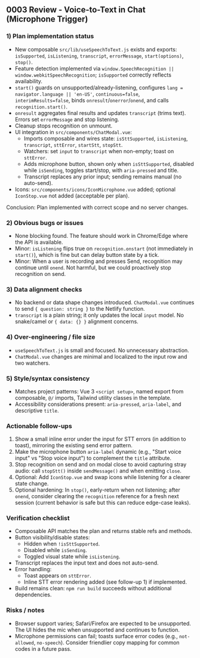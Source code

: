 ## 0003 Review - Voice-to-Text in Chat (Microphone Trigger)

### 1) Plan implementation status
- New composable `src/lib/useSpeechToText.js` exists and exports: `isSupported`, `isListening`, `transcript`, `errorMessage`, `start(options)`, `stop()`.
- Feature detection implemented via `window.SpeechRecognition || window.webkitSpeechRecognition`; `isSupported` correctly reflects availability.
- `start()` guards on unsupported/already-listening, configures `lang = navigator.language || 'en-US'`, `continuous=false`, `interimResults=false`, binds `onresult`/`onerror`/`onend`, and calls `recognition.start()`.
- `onresult` aggregates final results and updates `transcript` (trims text). Errors set `errorMessage` and stop listening.
- Cleanup stops recognition on unmount.
- UI integration in `src/components/ChatModal.vue`:
  - Imports composable and wires state: `isSttSupported`, `isListening`, `transcript`, `sttError`, `startStt`, `stopStt`.
  - Watchers: set `input` to `transcript` when non-empty; toast on `sttError`.
  - Adds microphone button, shown only when `isSttSupported`, disabled while `isSending`, toggles start/stop, with `aria-pressed` and title.
  - Transcript replaces any prior input; sending remains manual (no auto-send).
- Icons: `src/components/icons/IconMicrophone.vue` added; optional `IconStop.vue` not added (acceptable per plan).

Conclusion: Plan implemented with correct scope and no server changes.

### 2) Obvious bugs or issues
- None blocking found. The feature should work in Chrome/Edge where the API is available.
- Minor: `isListening` flips true on `recognition.onstart` (not immediately in `start()`), which is fine but can delay button state by a tick.
- Minor: When a user is recording and presses Send, recognition may continue until `onend`. Not harmful, but we could proactively stop recognition on send.

### 3) Data alignment checks
- No backend or data shape changes introduced. `ChatModal.vue` continues to send `{ question: string }` to the Netlify function.
- `transcript` is a plain string; it only updates the local `input` model. No snake/camel or `{ data: {} }` alignment concerns.

### 4) Over-engineering / file size
- `useSpeechToText.js` is small and focused. No unnecessary abstraction.
- `ChatModal.vue` changes are minimal and localized to the input row and two watchers.

### 5) Style/syntax consistency
- Matches project patterns: Vue 3 `<script setup>`, named export from composable, `@/` imports, Tailwind utility classes in the template.
- Accessibility considerations present: `aria-pressed`, `aria-label`, and descriptive `title`.

### Actionable follow-ups
1. Show a small inline error under the input for STT errors (in addition to toast), mirroring the existing send error pattern.
2. Make the microphone button `aria-label` dynamic (e.g., "Start voice input" vs "Stop voice input") to complement the `title` attribute.
3. Stop recognition on send and on modal close to avoid capturing stray audio: call `stopStt()` inside `sendMessage()` and when emitting `close`.
4. Optional: Add `IconStop.vue` and swap icons while listening for a clearer state change.
5. Optional hardening: In `stop()`, early-return when not listening; after `onend`, consider clearing the `recognition` reference for a fresh next session (current behavior is safe but this can reduce edge-case leaks).

### Verification checklist
- Composable API matches the plan and returns stable refs and methods.
- Button visibility/disable states:
  - Hidden when `!isSttSupported`.
  - Disabled while `isSending`.
  - Toggled visual state while `isListening`.
- Transcript replaces the input text and does not auto-send.
- Error handling:
  - Toast appears on `sttError`.
  - Inline STT error rendering added (see follow-up 1) if implemented.
- Build remains clean: `npm run build` succeeds without additional dependencies.

### Risks / notes
- Browser support varies; Safari/Firefox are expected to be unsupported. The UI hides the mic when unsupported and continues to function.
- Microphone permissions can fail; toasts surface error codes (e.g., `not-allowed`, `no-speech`). Consider friendlier copy mapping for common codes in a future pass.
